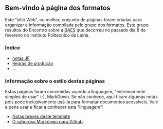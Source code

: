 ## Bem-vindo à página dos formatos

Este "sítio Web", ou melhor, conjunto de páginas foram criadas para organizar a informação compilada pelo grupo dos formatos. Este grupo  resultou do Encontro sobre a <abbr title="Biblioteca Aberta do Ensino Superior">BAES</abbr> que decorreu no passado dia 8 de fevereiro no Instituto Politécnico de Leiria.

### Índice
- [notas JF](jorge.md)
- [Regras de produção](regras-docs.md)
- ...

### Informação sobre o estilo destas páginas

Estas páginas foram concebidas usando a linguagem, "extremamente simples de usar" :-), MarkDown. Se não conhece, aqui ficam algumas notas pois pode inclusivamente usá-la para formatar documentos acessíveis. Vale a pena usar e ficar a conhecer esta "linguagem"!

- [Notas breves deste template](little-manual.md)
- [O saboroso Markdown para Github](https://guides.github.com/features/mastering-markdown/).
